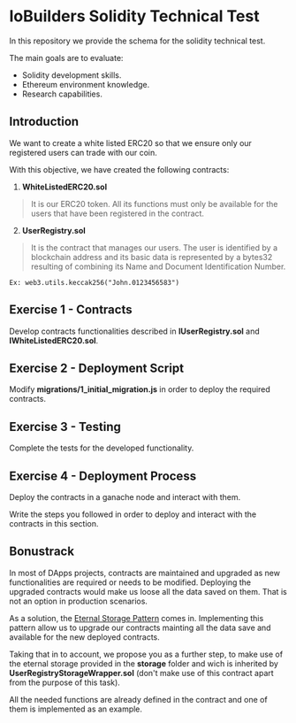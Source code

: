 # IoBuilders Solidity Technical Test

In this repository we provide the schema for the solidity technical test.

The main goals are to evaluate:
- Solidity development skills.
- Ethereum environment knowledge.
- Research capabilities.

## Introduction

We want to create a white listed ERC20 so that we ensure only our registered users can trade with our coin.

With this objective, we have created the following contracts:

1. **WhiteListedERC20.sol**

> It is our ERC20 token. All its functions must only be available for the users that have been registered in the contract.

2. **UserRegistry.sol**
    
> It is the contract that manages our users. The user is identified by a blockchain address and its basic data is represented by a bytes32 resulting of combining its Name and Document Identification Number.

    Ex: web3.utils.keccak256("John.0123456583")

## Exercise 1 - Contracts

Develop contracts functionalities described in **IUserRegistry.sol** and **IWhiteListedERC20.sol**. 

## Exercise 2 - Deployment Script

Modify **migrations/1_initial_migration.js** in order to deploy the required contracts.

## Exercise 3 - Testing

Complete the tests for the developed functionality.

## Exercise 4 - Deployment Process

Deploy the contracts in a ganache node and interact with them. 

Write the steps you followed in order to deploy and interact with the contracts in this section.

## Bonustrack
	
In most of DApps projects, contracts are maintained and upgraded as new functionalities are required or needs to be modified. Deploying the upgraded contracts would make us loose all the data saved on them. That is not an option in production scenarios.

As a solution, the [Eternal Storage Pattern](https://fravoll.github.io/solidity-patterns/eternal_storage.html) comes in. Implementing this pattern allow us to upgrade our contracts mainting all the data save and available for the new deployed contracts.

Taking that in to account, we propose you as a further step, to make use of the eternal storage provided in the __storage__ folder and wich is inherited by **UserRegistryStorageWrapper.sol** (don't make use of this contract apart from the purpose of this task).

All the needed functions are already defined in the contract and one of them is implemented as an example.